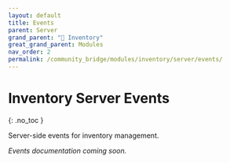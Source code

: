 ```yaml
---
layout: default
title: Events
parent: Server
grand_parent: "🎒 Inventory"
great_grand_parent: Modules
nav_order: 2
permalink: /community_bridge/modules/inventory/server/events/
---
```


# Inventory Server Events
{: .no_toc }

Server-side events for inventory management.

*Events documentation coming soon.*
